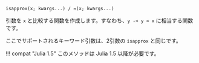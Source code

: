 ```
isapprox(x; kwargs...) / ≈(x; kwargs...)
```

引数を `x` と比較する関数を作成します。すなわち、`y -> y ≈ x` に相当する関数です。

ここでサポートされるキーワード引数は、2引数の `isapprox` と同じです。

!!! compat "Julia 1.5"
    このメソッドは Julia 1.5 以降が必要です。


